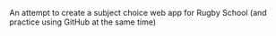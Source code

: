 An attempt to create a subject choice web app for Rugby School (and practice using GitHub at the same time)
